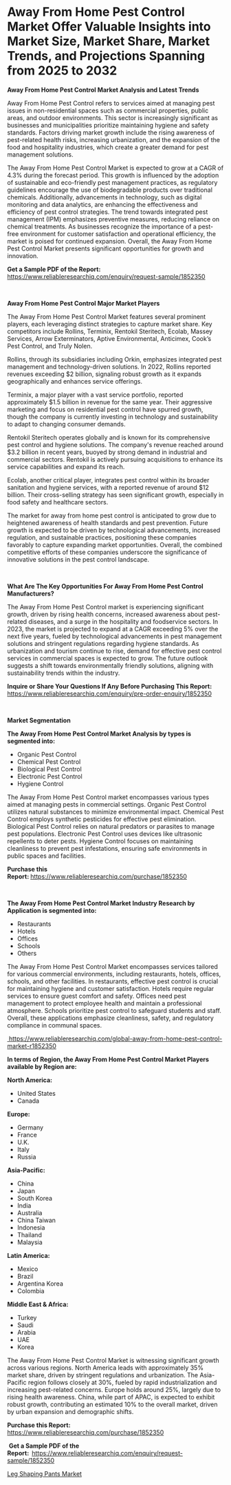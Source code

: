 <p><h1>Away From Home Pest Control Market Offer Valuable Insights into Market Size, Market Share, Market Trends, and Projections Spanning from 2025 to 2032</h1></p><p><strong>Away From Home Pest Control Market Analysis and Latest Trends</strong></p>
<p><p>Away From Home Pest Control refers to services aimed at managing pest issues in non-residential spaces such as commercial properties, public areas, and outdoor environments. This sector is increasingly significant as businesses and municipalities prioritize maintaining hygiene and safety standards. Factors driving market growth include the rising awareness of pest-related health risks, increasing urbanization, and the expansion of the food and hospitality industries, which create a greater demand for pest management solutions.</p><p>The Away From Home Pest Control Market is expected to grow at a CAGR of 4.3% during the forecast period. This growth is influenced by the adoption of sustainable and eco-friendly pest management practices, as regulatory guidelines encourage the use of biodegradable products over traditional chemicals. Additionally, advancements in technology, such as digital monitoring and data analytics, are enhancing the effectiveness and efficiency of pest control strategies. The trend towards integrated pest management (IPM) emphasizes preventive measures, reducing reliance on chemical treatments. As businesses recognize the importance of a pest-free environment for customer satisfaction and operational efficiency, the market is poised for continued expansion. Overall, the Away From Home Pest Control Market presents significant opportunities for growth and innovation.</p></p>
<p><strong>Get a Sample PDF of the Report:&nbsp;</strong> <a href="https://www.reliableresearchiq.com/enquiry/request-sample/1852350?utm_campaign=3318&utm_medium=2&utm_source=Github&utm_content=ia&utm_term=05042025&utm_id=away-from-home-pest-control">https://www.reliableresearchiq.com/enquiry/request-sample/1852350</a></p>
<p>&nbsp;</p>
<p><strong>Away From Home Pest Control Major Market Players</strong></p>
<p><p>The Away From Home Pest Control Market features several prominent players, each leveraging distinct strategies to capture market share. Key competitors include Rollins, Terminix, Rentokil Steritech, Ecolab, Massey Services, Arrow Exterminators, Aptive Environmental, Anticimex, Cook’s Pest Control, and Truly Nolen.</p><p>Rollins, through its subsidiaries including Orkin, emphasizes integrated pest management and technology-driven solutions. In 2022, Rollins reported revenues exceeding $2 billion, signaling robust growth as it expands geographically and enhances service offerings.</p><p>Terminix, a major player with a vast service portfolio, reported approximately $1.5 billion in revenue for the same year. Their aggressive marketing and focus on residential pest control have spurred growth, though the company is currently investing in technology and sustainability to adapt to changing consumer demands.</p><p>Rentokil Steritech operates globally and is known for its comprehensive pest control and hygiene solutions. The company's revenue reached around $3.2 billion in recent years, buoyed by strong demand in industrial and commercial sectors. Rentokil is actively pursuing acquisitions to enhance its service capabilities and expand its reach.</p><p>Ecolab, another critical player, integrates pest control within its broader sanitation and hygiene services, with a reported revenue of around $12 billion. Their cross-selling strategy has seen significant growth, especially in food safety and healthcare sectors.</p><p>The market for away from home pest control is anticipated to grow due to heightened awareness of health standards and pest prevention. Future growth is expected to be driven by technological advancements, increased regulation, and sustainable practices, positioning these companies favorably to capture expanding market opportunities. Overall, the combined competitive efforts of these companies underscore the significance of innovative solutions in the pest control landscape.</p></p>
<p>&nbsp;</p>
<p><strong>What Are The Key Opportunities For Away From Home Pest Control Manufacturers?</strong></p>
<p><p>The Away From Home Pest Control market is experiencing significant growth, driven by rising health concerns, increased awareness about pest-related diseases, and a surge in the hospitality and foodservice sectors. In 2023, the market is projected to expand at a CAGR exceeding 5% over the next five years, fueled by technological advancements in pest management solutions and stringent regulations regarding hygiene standards. As urbanization and tourism continue to rise, demand for effective pest control services in commercial spaces is expected to grow. The future outlook suggests a shift towards environmentally friendly solutions, aligning with sustainability trends within the industry.</p></p>
<p><strong>Inquire or Share Your Questions If Any Before Purchasing This Report:</strong> <a href="https://www.reliableresearchiq.com/enquiry/pre-order-enquiry/1852350?utm_campaign=3318&utm_medium=2&utm_source=Github&utm_content=ia&utm_term=05042025&utm_id=away-from-home-pest-control">https://www.reliableresearchiq.com/enquiry/pre-order-enquiry/1852350</a></p>
<p>&nbsp;</p>
<p><strong>Market Segmentation</strong></p>
<p><strong>The Away From Home Pest Control Market Analysis by types is segmented into:</strong></p>
<p><ul><li>Organic Pest Control</li><li>Chemical Pest Control</li><li>Biological Pest Control</li><li>Electronic Pest Control</li><li>Hygiene Control</li></ul></p>
<p><p>The Away From Home Pest Control market encompasses various types aimed at managing pests in commercial settings. Organic Pest Control utilizes natural substances to minimize environmental impact. Chemical Pest Control employs synthetic pesticides for effective pest elimination. Biological Pest Control relies on natural predators or parasites to manage pest populations. Electronic Pest Control uses devices like ultrasonic repellents to deter pests. Hygiene Control focuses on maintaining cleanliness to prevent pest infestations, ensuring safe environments in public spaces and facilities.</p></p>
<p><strong>Purchase this Report:&nbsp;</strong><a href="https://www.reliableresearchiq.com/purchase/1852350?utm_campaign=3318&utm_medium=2&utm_source=Github&utm_content=ia&utm_term=05042025&utm_id=away-from-home-pest-control">https://www.reliableresearchiq.com/purchase/1852350</a></p>
<p>&nbsp;</p>
<p><strong>The Away From Home Pest Control Market Industry Research by Application is segmented into:</strong></p>
<p><ul><li>Restaurants</li><li>Hotels</li><li>Offices</li><li>Schools</li><li>Others</li></ul></p>
<p><p>The Away From Home Pest Control Market encompasses services tailored for various commercial environments, including restaurants, hotels, offices, schools, and other facilities. In restaurants, effective pest control is crucial for maintaining hygiene and customer satisfaction. Hotels require regular services to ensure guest comfort and safety. Offices need pest management to protect employee health and maintain a professional atmosphere. Schools prioritize pest control to safeguard students and staff. Overall, these applications emphasize cleanliness, safety, and regulatory compliance in communal spaces.</p></p>
<p><a href="https://www.reliableresearchiq.com/global-away-from-home-pest-control-market-r1852350?utm_campaign=3318&utm_medium=2&utm_source=Github&utm_content=ia&utm_term=05042025&utm_id=away-from-home-pest-control">&nbsp;https://www.reliableresearchiq.com/global-away-from-home-pest-control-market-r1852350</a></p>
<p><strong>In terms of Region, the Away From Home Pest Control Market Players available by Region are:</strong></p>
<p>
    <p> <strong> North America: </strong>
        <ul>
            <li>United States</li>
            <li>Canada</li>
        </ul>
        </p> 
    <p> <strong> Europe: </strong>
        <ul>
            <li>Germany</li>
            <li>France</li>
            <li>U.K.</li>
            <li>Italy</li>
            <li>Russia</li>
        </ul>
        </p> 
    <p> <strong> Asia-Pacific: </strong>
        <ul>
            <li>China</li>
            <li>Japan</li>
            <li>South Korea</li>
            <li>India</li>
            <li>Australia</li>
            <li>China Taiwan</li>
            <li>Indonesia</li>
            <li>Thailand</li>
            <li>Malaysia</li>
        </ul>
        </p> 
    <p> <strong> Latin America: </strong>
        <ul>
            <li>Mexico</li>
            <li>Brazil</li>
            <li>Argentina Korea</li>
            <li>Colombia</li>
        </ul>
        </p> 
    <p> <strong> Middle East & Africa: </strong>
        <ul>
            <li>Turkey</li>
            <li>Saudi</li>
            <li>Arabia</li>
            <li>UAE</li>
            <li>Korea</li>
        </ul>
    </p>
    </p>
<p><p>The Away From Home Pest Control Market is witnessing significant growth across various regions. North America leads with approximately 35% market share, driven by stringent regulations and urbanization. The Asia-Pacific region follows closely at 30%, fueled by rapid industrialization and increasing pest-related concerns. Europe holds around 25%, largely due to rising health awareness. China, while part of APAC, is expected to exhibit robust growth, contributing an estimated 10% to the overall market, driven by urban expansion and demographic shifts.</p></p>
<p><strong>Purchase this Report: </strong><a href="https://www.reliableresearchiq.com/purchase/1852350?utm_campaign=3318&utm_medium=2&utm_source=Github&utm_content=ia&utm_term=05042025&utm_id=away-from-home-pest-control">https://www.reliableresearchiq.com/purchase/1852350</a></p>
<p>&nbsp;<strong>Get a Sample PDF of the Report:&nbsp;&nbsp;</strong><a href="https://www.reliableresearchiq.com/enquiry/request-sample/1852350?utm_campaign=3318&utm_medium=2&utm_source=Github&utm_content=ia&utm_term=05042025&utm_id=away-from-home-pest-control">https://www.reliableresearchiq.com/enquiry/request-sample/1852350</a></p>
<p><strong></strong></p>
<p><p><a href="https://github.com/shamyzinniwl/Market-Research-Report-List-1/blob/main/leg-shaping-pants-market.md?utm_campaign=3318&utm_medium=2&utm_source=Github&utm_content=ia&utm_term=05042025&utm_id=away-from-home-pest-control">Leg Shaping Pants Market</a></p></p>